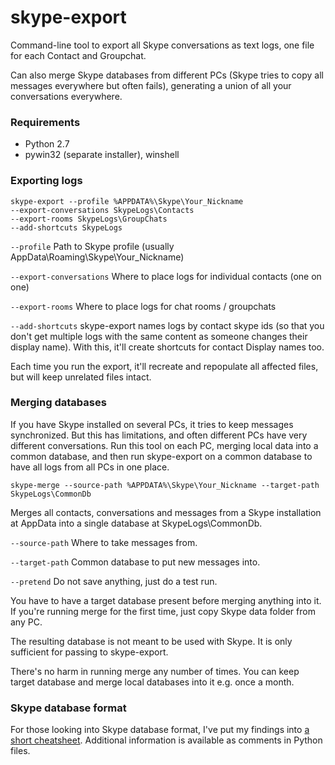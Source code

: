 # skype-export #

Command-line tool to export all Skype conversations as text logs, one file for each Contact and Groupchat. 

Can also merge Skype databases from different PCs (Skype tries to copy all messages everywhere but often fails), generating a union of all your conversations everywhere.

### Requirements ###

* Python 2.7
* pywin32 (separate installer), winshell

### Exporting logs ###

```
skype-export --profile %APPDATA%\Skype\Your_Nickname
--export-conversations SkypeLogs\Contacts
--export-rooms SkypeLogs\GroupChats
--add-shortcuts SkypeLogs
```

`--profile` Path to Skype profile (usually AppData\Roaming\Skype\Your_Nickname)

`--export-conversations` Where to place logs for individual contacts (one on one)

`--export-rooms` Where to place logs for chat rooms / groupchats

`--add-shortcuts` skype-export names logs by contact skype ids (so that you don't get multiple logs with the same content as someone changes their display name). With this, it'll create shortcuts for contact Display names too.

Each time you run the export, it'll recreate and repopulate all affected files, but will keep unrelated files intact.


### Merging databases ###

If you have Skype installed on several PCs, it tries to keep messages synchronized. But this has limitations, and often different PCs have very different conversations. Run this tool on each PC, merging local data into a common database, and then run skype-export on a common database to have all logs from all PCs in one place.

```
skype-merge --source-path %APPDATA%\Skype\Your_Nickname --target-path SkypeLogs\CommonDb
```

Merges all contacts, conversations and messages from a Skype installation at AppData into a single database at SkypeLogs\CommonDb.

`--source-path` Where to take messages from.

`--target-path` Common database to put new messages into.

`--pretend` Do not save anything, just do a test run.

You have to have a target database present before merging anything into it. If you're running merge for the first time, just copy Skype data folder from any PC.

The resulting database is not meant to be used with Skype. It is only sufficient for passing to skype-export.

There's no harm in running merge any number of times. You can keep target database and merge local databases into it e.g. once a month.


### Skype database format ###

For those looking into Skype database format, I've put my findings into [a short cheatsheet](SkypeDb.md). Additional information is available as comments in Python files.